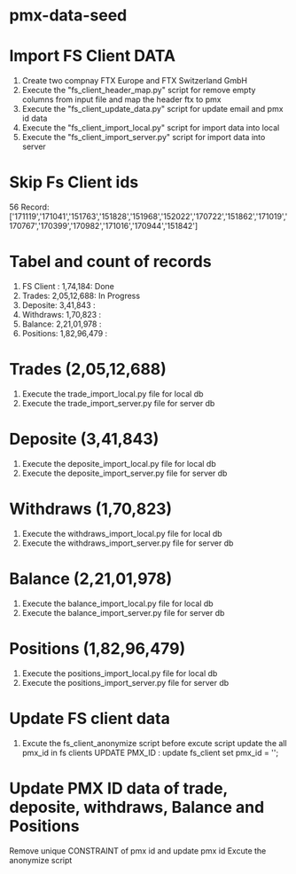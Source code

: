 # pmx-data-seed


# Import FS Client DATA

1) Create two compnay FTX Europe and FTX Switzerland GmbH
2) Execute the "fs_client_header_map.py" script for remove empty columns from input file and map the header ftx to pmx
3) Execute the "fs_client_update_data.py" script for update email and pmx id data
4) Execute the "fs_client_import_local.py" script for import data into local
4) Execute the "fs_client_import_server.py" script for import data into server

# Skip Fs Client ids 
56 Record: ['171119','171041','151763','151828','151968','152022','170722','151862','171019','170767','170399','170982','171016','170944','151842'] 

# Tabel and count of records
1) FS Client : 1,74,184: Done
2) Trades: 2,05,12,688: In Progress
3) Deposite: 3,41,843 :
4) Withdraws: 1,70,823 :
5) Balance: 2,21,01,978 :
6) Positions: 1,82,96,479 :

# Trades (2,05,12,688)
1) Execute the trade_import_local.py file for local db 
2) Execute the trade_import_server.py file for server db  

# Deposite (3,41,843)
1) Execute the deposite_import_local.py file for local db 
2) Execute the deposite_import_server.py file for server db  

# Withdraws (1,70,823)
1) Execute the withdraws_import_local.py file for local db 
2) Execute the withdraws_import_server.py file for server db  

# Balance (2,21,01,978)
1) Execute the balance_import_local.py file for local db 
2) Execute the balance_import_server.py file for server db  

# Positions (1,82,96,479)
1) Execute the positions_import_local.py file for local db 
2) Execute the positions_import_server.py file for server db  

# Update FS client data 
1) Excute the fs_client_anonymize script before excute script update the all pmx_id in fs clients
UPDATE PMX_ID : update fs_client set pmx_id = ''; 

# Update PMX ID data of trade, deposite, withdraws, Balance and Positions
Remove unique CONSTRAINT of pmx id and update pmx id 
Excute the anonymize script 

